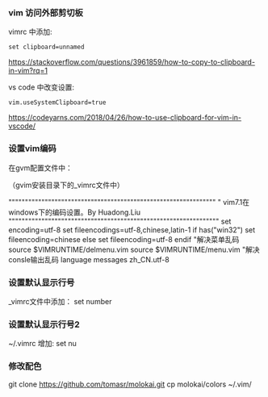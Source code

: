 ### vim 访问外部剪切板
vimrc 中添加:
```
set clipboard=unnamed
```
https://stackoverflow.com/questions/3961859/how-to-copy-to-clipboard-in-vim?rq=1

vs code 中改变设置:
```
vim.useSystemClipboard=true
```
https://codeyarns.com/2018/04/26/how-to-use-clipboard-for-vim-in-vscode/

### 设置vim编码

在gvm配置文件中：

（gvim安装目录下的_vimrc文件中）

"""""""""""""""""""""""""""""""""""""""""""""""""""""""""""""""
" vim7.1在windows下的编码设置。By Huadong.Liu
""""""""""""""""""""""""""""""""""""""""""""""""""""""""""""""""
set encoding=utf-8
set fileencodings=utf-8,chinese,latin-1
if has("win32")
 set fileencoding=chinese
else
 set fileencoding=utf-8
endif
"解决菜单乱码
source $VIMRUNTIME/delmenu.vim
source $VIMRUNTIME/menu.vim
"解决consle输出乱码
language messages zh_CN.utf-8

### 设置默认显示行号
_vimrc文件中添加：
set number

### 设置默认显示行号2
~/.vimrc
增加: 
set nu

### 修改配色
git clone https://github.com/tomasr/molokai.git
cp molokai/colors ~/.vim/
